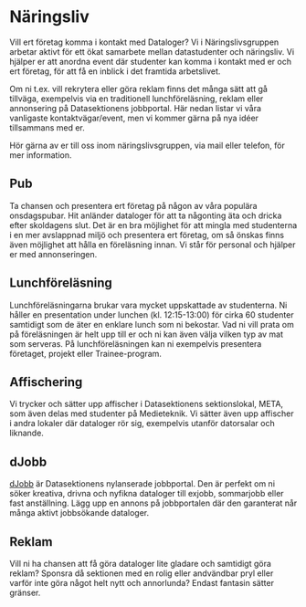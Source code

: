 # Näringsliv

Vill ert företag komma i kontakt med Dataloger? Vi i Näringslivsgruppen
arbetar aktivt för ett ökat samarbete mellan datastudenter och näringsliv. Vi
hjälper er att anordna event där studenter kan komma i kontakt med er och ert
företag, för att få en inblick i det framtida arbetslivet.

Om ni t.ex. vill rekrytera eller göra reklam finns det många sätt att gå
tillväga, exempelvis via en traditionell lunchföreläsning, reklam eller
annonsering på Datasektionens jobbportal. Här nedan listar vi våra vanligaste
kontaktvägar/event, men vi kommer gärna på nya idéer tillsammans med er.

Hör gärna av er till oss inom näringslivsgruppen, via mail eller
telefon, för mer information.

## Pub

Ta chansen och presentera ert företag på någon av våra populära
onsdagspubar. Hit anländer dataloger för att ta någonting äta och dricka
efter skoldagens slut. Det är en bra möjlighet för att mingla med
studenterna i en mer avslappnad miljö och presentera ert företag, om så
önskas finns även möjlighet att hålla en föreläsning innan. Vi står för
personal och hjälper er med annonseringen.


## Lunchföreläsning

Lunchföreläsningarna brukar vara mycket uppskattade av studenterna. Ni
håller en presentation under lunchen (kl. 12:15-13:00) för cirka 60
studenter samtidigt som de äter en enklare lunch som ni bekostar. Vad ni
vill prata om på föreläsningen är helt upp till er och ni kan även välja
vilken typ av mat som serveras. På lunchföreläsningen kan ni exempelvis
presentera företaget, projekt eller Trainee-program.

## Affischering

Vi trycker och sätter upp affischer i Datasektionens sektionslokal,
META, som även delas med studenter på Medieteknik. Vi sätter även upp
affischer i andra lokaler där dataloger rör sig, exempelvis utanför datorsalar och liknande.


## dJobb

[dJobb](http://djobb.se) är Datasektionens nylanserade jobbportal. Den är
perfekt om ni söker kreativa, drivna och nyfikna dataloger till exjobb,
sommarjobb eller fast anställning. Lägg upp en annons på jobbportalen där den
garanterat når många aktivt jobbsökande dataloger.


## Reklam

Vill ni ha chansen att få göra dataloger lite gladare och samtidigt göra
reklam? Sponsra då sektionen med en rolig eller andvändbar pryl eller
varför inte göra något helt nytt och annorlunda? Endast fantasin sätter
gränser.


